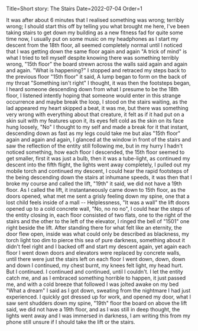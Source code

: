 Title=Short story: The Stairs
Date=2022-07-04
Order=1

It was after about 6 minutes that I realised something was wrong; terribly wrong; I should start this off by telling you what brought me here, I've been taking stairs to get down my building as a new fitness fad for quite some time now, I usually put on some music on my headphones as I start my descent from the 18th floor, all seemed completely normal until I noticed that I was getting down the same floor again and again "A trick of mind" is what I tried to tell myself despite knowing there was something terribly wrong, "15th floor" the board strewn across the walls said again and again and again. "What is happening?" I stopped and retraced my steps back to the previous floor "15th floor" it said, A lump began to form on the back of my throat "Something isn't right" I thought, it was then the footsteps began, I heard someone descending down from what I presume to be the 18th floor, I listened intently hoping that someone would enter in this strange occurrence and maybe break the loop, I stood on the stairs waiting, as the lad appeared my heart skipped a beat, it was me, but there was something very wrong with everything about that creature, it felt as if it had put on a skin suit with my features upon it, its eyes felt cold as the skin on its face hung loosely, "No" I thought to my self and made a break for it that instant, descending down as fast as my legs could take me but alas "15th floor" again and again and again, I glanced at the window in front of the stairs and saw the reflection of the entity still following me, but in my hurry I hadn't noticed something, how each floor I descended, the 15th floor seemed to get smaller, first it was just a bulb, then it was a tube-light, as continued my descent into the fifth flight, the lights went away completely, I pulled out my mobile torch and continued my descent, I could hear the rapid footsteps of the being descending down the stairs at inhumane speeds, it was then that I broke my course and called the lift, "19th" it said, we did not have a 19th floor. As I called the lift, it instantaneously came down to 15th floor, as the doors opened, what met me sent a grisly feeling down my spine, one that a lost child feels inside of a mall -- Helplessness, "It was a wall" the lift doors opened up to a cold concrete wall, "No, no no no", I could hear the steps of the entity closing in, each floor consisted of two flats, one to the right of the stairs and the other to the left of the elevator, I ringed the bell of "1501" one right beside the lift. After standing there for what felt like an eternity, the door flew open, inside was what could only be described as blackness, my torch light too dim to pierce this sea of pure darkness, something about it didn't feel right and I backed off and start my descent again, yet again each floor I went down doors and elevators were replaced by concrete walls, until there were just the stairs left on each floor I went down, down, down and down I continued, my chest burnt, my knees felt light, my head hurt. But I continued. I continued and continued, until I couldn't. I let the entity catch me, and as I embraced something horrible to happen, it just passed me, and with a cold breeze that followed I was jolted awake on my bed "What a dream" I said as I got down, sweating from the nightmare I had just experienced. I quickly got dressed up for work, and opened my door, what I saw sent shudders down my spine, "19th" floor the board on above the lift said, we did not have a 19th floor, and as I was still in deep thought, the lights went away and I was immersed in darkness, I am writing this from my phone still unsure if I should take the lift or the stairs.
